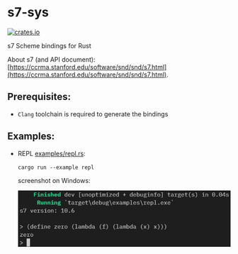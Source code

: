 # s7-sys

[![crates.io](https://img.shields.io/crates/v/s7-sys.svg)](https://crates.io/crates/s7-sys)

s7 Scheme bindings for Rust

About s7 (and API document):
[https://ccrma.stanford.edu/software/snd/snd/s7.html](https://ccrma.stanford.edu/software/snd/snd/s7.html).

## Prerequisites:
- `Clang` toolchain is required to generate the bindings

## Examples:
- REPL [examples/repl.rs](examples/repl.rs):

  ```
  cargo run --example repl
  ```
  screenshot on Windows:
  
  <img src="examples/repl.jpeg" style="width:550px" />
